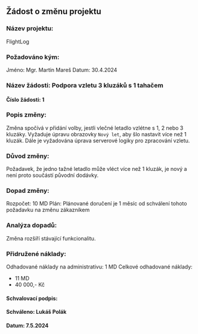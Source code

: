 ## Žádost o změnu projektu

### Název projektu:
FlightLog

### Požadováno kým:
Jméno: Mgr. Martin Mareš
Datum: 30.4.2024

### Název žádosti: Podpora vzletu 3 kluzáků s 1 tahačem
#### Číslo žádosti: 1

### Popis změny:
Změna spočívá v přidání volby, jestli vlečné letadlo vzlétne s 1, 2 nebo 3 kluzáky.
Vyžaduje úpravu obrazovky `Nový let`, aby šlo nastavit více než 1 kluzák.
Dále je vyžadována úprava serverové logiky pro zpracování vzletu.

### Důvod změny:
Požadavek, že jedno tažné letadlo může vléct více než 1 kluzák, je nový a není proto součástí původní dodávky.

### Dopad změny:
Rozpočet: 10 MD
Plán: Plánované doručení je 1 měsíc od schválení tohoto požadavku na změnu zákazníkem

### Analýza dopadů:
Změna rozšíří stávající funkcionalitu.

### Přidružené náklady:
Odhadované náklady na administrativu: 1 MD
Celkové odhadované náklady: 
- 11 MD
- 40 000,- Kč


#### Schvalovací podpis:
#### Schváleno: Lukáš Polák
#### Datum: 7.5.2024
